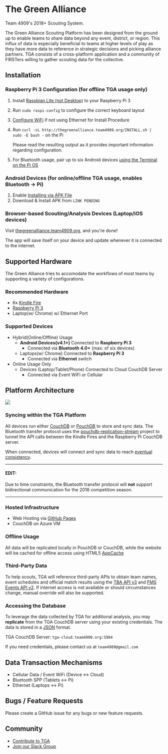 # The Green Alliance
Team 4909's 2018+ Scouting System.

The Green Alliance Scouting Platform has been designed from the ground up to enable teams to share data beyond any event, district, or region. This influx of data is especially beneficial to teams at higher levels of play as they have more data to reference in strategic decisions and picking alliance partners. TGA consists of a cross-platform application and a community of FIRSTers willing to gather scouting data for the collective.

## Installation

### Raspberry Pi 3 Configuration (for offline TGA usage only)
1) Install [Raspbian Lite (not Desktop)](https://www.raspberrypi.org/downloads/raspbian/) to your Raspberry Pi 3
2) Run `sudo raspi-config` to configure the correct keyboard layout
3) [Configure WiFi](https://learn.adafruit.com/adafruits-raspberry-pi-lesson-3-network-setup/setting-up-wifi-with-occidentalis) if not using Ethernet for Install Procedure
4) Run `curl -sL http://thegreenalliance.team4909.org/INSTALL.sh | sudo -E bash -` on the Pi

    Please read the resulting output as it provides important information regarding configuration.
5) For Bluetooth usage, pair up to six Android devices [using the Terminal on the Pi OS](https://www.cnet.com/how-to/how-to-setup-bluetooth-on-a-raspberry-pi-3/)

### Android Devices (for online/offline TGA usage, enables Bluetooth -> Pi)
1) Enable [Installing via APK File](https://www.wikihow.tech/Install-APK-Files-on-Android)
2) Download & Install APK from `LINK PENDING`

### Browser-based Scouting/Analysis Devices (Laptop/iOS devices)
Visit [thegreenalliance.team4909.org](http://thegreenalliance.team4909.org), and you're done!

The app will save itself on your device and update whenever it is connected to the internet.

## Supported Hardware
The Green Alliance tries to accomodate the workflows of most teams by supporting a variety of configurations.

### Recommended Hardware
- 6x [Kindle Fire](http://a.co/7w5EHTq) 
- [Raspberry Pi 3](https://www.raspberrypi.org/products/raspberry-pi-3-model-b/)
- Laptop(w/ Chrome) w/ Ethernet Port

### Supported Devices
- Hybrid(Online/Offline) Usage
  - **Android Devices(v4.1+)** Connected to **Raspberry Pi 3**
    - Connected via **Bluetooth 4.0+** (max. of six devices)
  - Laptops(w/ Chrome) Connected to **Raspberry Pi 3**
    - Connected via **Ethernet** switch
- Online Usage Only
  - Devices (Laptop/Tablet/Phone) Connected to Cloud CouchDB Server
    - Connected via Event WiFi or Cellular
    
## Platform Architecture
![](https://i.imgur.com/E78J5CI.png)

### Syncing within the TGA Platform
All devices run either [CouchDB](https://github.com/apache/couchdb) or [PouchDB](https://github.com/pouchdb/pouchdb) to store and sync data. The Bluetooth transfer protocol uses the [pouchdb-replication-stream](https://github.com/pouchdb-community/pouchdb-replication-stream) project to tunnel the API calls between the Kindle Fires and the Raspberry Pi CouchDB server.

When connected, devices will connect and sync data to reach [eventual consistency](http://docs.couchdb.org/en/2.1.1/intro/consistency.html).

<hr>

#### EDIT:
Due to time constraints, the Bluetooth transfer protocol will **not** support bidirectional communication for the 2018 competition season.

<hr>

### Hosted Infrastructure
- Web Hosting via [GitHub Pages](https://pages.github.com)
- CouchDB on Azure VM

### Offline Usage
All data will be replicated locally in PouchDB or CouchDB, while the website will be cached for offline access using HTML5 [AppCache](https://developer.mozilla.org/en-US/docs/Web/HTML/Using_the_application_cache)
<!--and [Service Workers](https://developer.mozilla.org/en-US/docs/Web/API/Service_Worker_API/Using_Service_Workers).-->

### Third-Party Data
To help scouts, TGA will reference third-party APIs to obtain team names, event schedules and official match results using the [TBA API v3](https://github.com/fletch3555/tba-api-client-javascript) and [FMS Events API v2](https://frcevents2.docs.apiary.io/#). If internet access is not available or should circumstances change, manual override will also be supported.

### Accessing the Database
To leverage the data collected by TGA for additional analysis, you may __replicate__ from the TGA CouchDB server using your existing credentials. The data is stored in a [JSON](https://www.json.org) format.

TGA CouchDB Server: `tga-cloud.team4909.org:5984`

If you need credentials, please contact us at `team4909@gmail.com`

## Data Transaction Mechanisms  
- Cellular Data / Event WiFi (Device <-> Cloud)
- Bluetooth SPP (Tablets <-> Pi)
- Ethernet (Laptops <-> Pi)

## Bugs / Feature Requests
Please create a GitHub issue for any bugs or new feature requests.

## Community
- [Contribute to TGA](CONTRIBUTING.md) 
- [Join our Slack Group](https://join.slack.com/t/thegreenalliance/shared_invite/enQtMjkxNzYyNDQ5ODg4LTk4NTQ0ZjU3NGU3YzMwZjhiNTcyYTE2MzYzNDAzZTg5MzcxZWVlYzhkNGExZDhhNWVjY2YxMjlkOGZhYTY5OGU)
